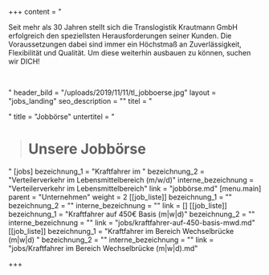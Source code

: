 +++
content = "<p>Seit mehr als 30 Jahren stellt sich die Translogistik Krautmann GmbH erfolgreich den speziellsten Herausforderungen seiner Kunden. Die Voraussetzungen dabei sind immer ein Höchstmaß an Zuverlässigkeit, Flexibilität und Qualität. Um diese weiterhin ausbauen zu können, suchen wir DICH!</p><p><strong><br></strong></p><p></p><p></p>"
header_bild = "/uploads/2019/11/11/tl_jobboerse.jpg"
layout = "jobs_landing"
seo_description = ""
titel = "<p></p>"
title = "Jobbörse"
untertitel = "<blockquote><h1>Unsere Jobbörse</h1></blockquote>"
[jobs]
bezeichnung_1 = "Kraftfahrer im "
bezeichnung_2 = "Verteilerverkehr im Lebensmittelbereich (m/w/d)"
interne_bezeichnung = "Verteilerverkehr im Lebensmittelbereich"
link = "jobbörse.md"
[menu.main]
parent = "Unternehmen"
weight = 2
[[job_liste]]
bezeichnung_1 = ""
bezeichnung_2 = ""
interne_bezeichnung = ""
link = []
[[job_liste]]
bezeichnung_1 = "Kraftfahrer auf 450€ Basis (m|w|d)"
bezeichnung_2 = ""
interne_bezeichnung = ""
link = "jobs/kraftfahrer-auf-450-basis-mwd.md"
[[job_liste]]
bezeichnung_1 = "Kraftfahrer im Bereich Wechselbrücke (m|w|d) "
bezeichnung_2 = ""
interne_bezeichnung = ""
link = "jobs/Kraftfahrer im Bereich Wechselbrücke (m|w|d).md"

+++
